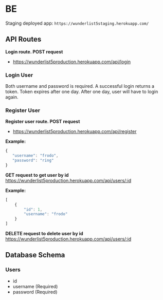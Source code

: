 # BE
Staging deployed app: 
`https://wunderlist5staging.herokuapp.com/`

## API Routes

**Login route. POST request**
- https://wunderlist5production.herokuapp.com/api/login

### Login User
Both username and password is required. A successful login returns a token. Token expires after one day. After one day, user will have to login again.

### Register User
**Register user route. POST request**
- https://wunderlist5production.herokuapp.com/api/register

**__Example:__**
```javascript
{
   "username": "frodo",
   "password": "ring"
}
```

**GET request to get user by id**
https://wunderlist5production.herokuapp.com/api/users/:id

**__Example:__**
```javascript
[
    {
        "id": 1,
        "username": "frodo"
    }
]
```
**DELETE request to delete user by id**
https://wunderlist5production.herokuapp.com/api/users/:id

## Database Schema
### Users
- id
- username (Required)
- password (Required)